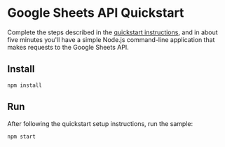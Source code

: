 # Google Sheets API Quickstart

Complete the steps described in the [quickstart instructions](
https://developers.google.com/sheets/api/quickstart/nodejs), and in about five
minutes you'll have a simple Node.js command-line application that makes
requests to the Google Sheets API.

## Install

`npm install`

## Run

After following the quickstart setup instructions, run the sample:

`npm start`
